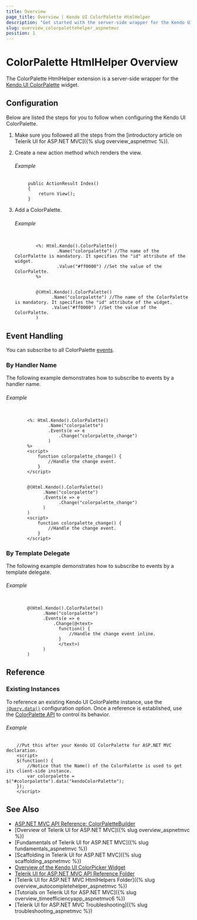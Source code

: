```yaml
---
title: Overview
page_title: Overview | Kendo UI ColorPalette HtmlHelper
description: "Get started with the server-side wrapper for the Kendo UI ColorPalette widget for ASP.NET MVC."
slug: overview_colorpalettehelper_aspnetmvc
position: 1
---
```


# ColorPalette HtmlHelper Overview

The ColorPalette HtmlHelper extension is a server-side wrapper for the [Kendo UI ColorPalette](../../../kendo-ui/api/javascript/ui/colorpalette) widget.

## Configuration

Below are listed the steps for you to follow when configuring the Kendo UI ColorPalette.

1. Make sure you followed all the steps from the [introductory article on Telerik UI for ASP.NET MVC]({% slug overview_aspnetmvc %}).

1. Create a new action method which renders the view.

    ###### Example

            public ActionResult Index()
            {
                return View();
            }

1. Add a ColorPalette.

    ###### Example

    ```tab-ASPX

            <%: Html.Kendo().ColorPalette()
                    .Name("colorpalette") //The name of the ColorPalette is mandatory. It specifies the "id" attribute of the widget.
                    .Value("#ff0000") //Set the value of the ColorPalette.
            %>
    ```
    ```tab-Razor

            @(Html.Kendo().ColorPalette()
                  .Name("colorpalette") //The name of the ColorPalette is mandatory. It specifies the "id" attribute of the widget.
                  .Value("#ff0000") //Set the value of the ColorPalette.
            )
    ```

## Event Handling

You can subscribe to all ColorPalette [events](../../../kendo-ui/api/javascript/ui/colorpalette#events).

### By Handler Name

The following example demonstrates how to subscribe to events by a handler name.

###### Example

```tab-ASPX

        <%: Html.Kendo().ColorPalette()
                .Name("colorpalette")
                .Events(e => e
                    .Change("colorpalette_change")
                )
        %>
        <script>
            function colorpalette_change() {
                //Handle the change event.
            }
        </script>
```
```tab-Razor

        @(Html.Kendo().ColorPalette()
              .Name("colorpalette")
              .Events(e => e
                    .Change("colorpalette_change")
              )
        )
        <script>
            function colorpalette_change() {
                //Handle the change event.
            }
        </script>
```

### By Template Delegate

The following example demonstrates how to subscribe to events by a template delegate.

###### Example

```tab-Razor

        @(Html.Kendo().ColorPalette()
              .Name("colorpalette")
              .Events(e => e
                  .Change(@<text>
                    function() {
                        //Handle the change event inline.
                    }
                    </text>)
              )
        )
```

## Reference

### Existing Instances

To reference an existing Kendo UI ColorPalette instance, use the [`jQuery.data()`](http://api.jquery.com/jQuery.data/) configuration option. Once a reference is established, use the [ColorPalette API](../../../kendo-ui/api/javascript/ui/colorpalette#methods) to control its behavior.

###### Example

        //Put this after your Kendo UI ColorPalette for ASP.NET MVC declaration.
        <script>
        $(function() {
            //Notice that the Name() of the ColorPalette is used to get its client-side instance.
            var colorpalette = $("#colorpalette").data("kendoColorPalette");
        });
        </script>

## See Also

* [ASP.NET MVC API Reference: ColorPaletteBuilder](../../../kendo-ui/api/Kendo.Mvc.UI.Fluent/ColorPaletteBuilder)
* [Overview of Telerik UI for ASP.NET MVC]({% slug overview_aspnetmvc %})
* [Fundamentals of Telerik UI for ASP.NET MVC]({% slug fundamentals_aspnetmvc %})
* [Scaffolding in Telerik UI for ASP.NET MVC]({% slug scaffolding_aspnetmvc %})
* [Overview of the Kendo UI ColorPicker Widget](../../../kendo-ui/controls/editors/colorpicker/overview)
* [Telerik UI for ASP.NET MVC API Reference Folder](../../../kendo-ui/api/Kendo.Mvc/AggregateFunction)
* [Telerik UI for ASP.NET MVC HtmlHelpers Folder]({% slug overview_autocompletehelper_aspnetmvc %})
* [Tutorials on Telerik UI for ASP.NET MVC]({% slug overview_timeefficiencyapp_aspnetmvc6 %})
* [Telerik UI for ASP.NET MVC Troubleshooting]({% slug troubleshooting_aspnetmvc %})
